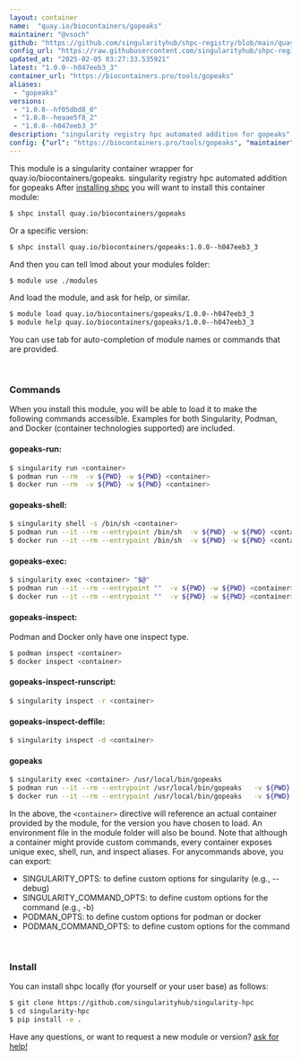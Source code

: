 ```yaml
---
layout: container
name:  "quay.io/biocontainers/gopeaks"
maintainer: "@vsoch"
github: "https://github.com/singularityhub/shpc-registry/blob/main/quay.io/biocontainers/gopeaks/container.yaml"
config_url: "https://raw.githubusercontent.com/singularityhub/shpc-registry/main/quay.io/biocontainers/gopeaks/container.yaml"
updated_at: "2025-02-05 03:27:33.535921"
latest: "1.0.0--h047eeb3_3"
container_url: "https://biocontainers.pro/tools/gopeaks"
aliases:
 - "gopeaks"
versions:
 - "1.0.0--hf05dbd8_0"
 - "1.0.0--heaae5f8_2"
 - "1.0.0--h047eeb3_3"
description: "singularity registry hpc automated addition for gopeaks"
config: {"url": "https://biocontainers.pro/tools/gopeaks", "maintainer": "@vsoch", "description": "singularity registry hpc automated addition for gopeaks", "latest": {"1.0.0--h047eeb3_3": "sha256:3c0d0c4626708b3af9f1982010a7fb225685e9bd6e062a9db2b607fb55ea4c28"}, "tags": {"1.0.0--hf05dbd8_0": "sha256:63aec61503a6dd7a2f750a8c64fcf82d6834541adcf966c7b1b1b48a2d36cc88", "1.0.0--heaae5f8_2": "sha256:1fe73ab2a24a527d34584c2104a9ebc0b791175760c5b3963aaa07b5be9c4fc8", "1.0.0--h047eeb3_3": "sha256:3c0d0c4626708b3af9f1982010a7fb225685e9bd6e062a9db2b607fb55ea4c28"}, "docker": "quay.io/biocontainers/gopeaks", "aliases": {"gopeaks": "/usr/local/bin/gopeaks"}}
---
```


This module is a singularity container wrapper for quay.io/biocontainers/gopeaks.
singularity registry hpc automated addition for gopeaks
After [installing shpc](#install) you will want to install this container module:


```bash
$ shpc install quay.io/biocontainers/gopeaks
```

Or a specific version:

```bash
$ shpc install quay.io/biocontainers/gopeaks:1.0.0--h047eeb3_3
```

And then you can tell lmod about your modules folder:

```bash
$ module use ./modules
```

And load the module, and ask for help, or similar.

```bash
$ module load quay.io/biocontainers/gopeaks/1.0.0--h047eeb3_3
$ module help quay.io/biocontainers/gopeaks/1.0.0--h047eeb3_3
```

You can use tab for auto-completion of module names or commands that are provided.

<br>

### Commands

When you install this module, you will be able to load it to make the following commands accessible.
Examples for both Singularity, Podman, and Docker (container technologies supported) are included.

#### gopeaks-run:

```bash
$ singularity run <container>
$ podman run --rm  -v ${PWD} -w ${PWD} <container>
$ docker run --rm  -v ${PWD} -w ${PWD} <container>
```

#### gopeaks-shell:

```bash
$ singularity shell -s /bin/sh <container>
$ podman run --it --rm --entrypoint /bin/sh  -v ${PWD} -w ${PWD} <container>
$ docker run --it --rm --entrypoint /bin/sh  -v ${PWD} -w ${PWD} <container>
```

#### gopeaks-exec:

```bash
$ singularity exec <container> "$@"
$ podman run --it --rm --entrypoint ""  -v ${PWD} -w ${PWD} <container> "$@"
$ docker run --it --rm --entrypoint ""  -v ${PWD} -w ${PWD} <container> "$@"
```

#### gopeaks-inspect:

Podman and Docker only have one inspect type.

```bash
$ podman inspect <container>
$ docker inspect <container>
```

#### gopeaks-inspect-runscript:

```bash
$ singularity inspect -r <container>
```

#### gopeaks-inspect-deffile:

```bash
$ singularity inspect -d <container>
```


#### gopeaks

```bash
$ singularity exec <container> /usr/local/bin/gopeaks
$ podman run --it --rm --entrypoint /usr/local/bin/gopeaks   -v ${PWD} -w ${PWD} <container> -c " $@"
$ docker run --it --rm --entrypoint /usr/local/bin/gopeaks   -v ${PWD} -w ${PWD} <container> -c " $@"
```



In the above, the `<container>` directive will reference an actual container provided
by the module, for the version you have chosen to load. An environment file in the
module folder will also be bound. Note that although a container
might provide custom commands, every container exposes unique exec, shell, run, and
inspect aliases. For anycommands above, you can export:

 - SINGULARITY_OPTS: to define custom options for singularity (e.g., --debug)
 - SINGULARITY_COMMAND_OPTS: to define custom options for the command (e.g., -b)
 - PODMAN_OPTS: to define custom options for podman or docker
 - PODMAN_COMMAND_OPTS: to define custom options for the command

<br>

### Install

You can install shpc locally (for yourself or your user base) as follows:

```bash
$ git clone https://github.com/singularityhub/singularity-hpc
$ cd singularity-hpc
$ pip install -e .
```

Have any questions, or want to request a new module or version? [ask for help!](https://github.com/singularityhub/singularity-hpc/issues)